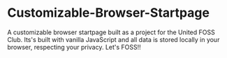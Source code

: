 # Customizable-Browser-Startpage
A customizable browser startpage built as a project for the United FOSS Club. Its's built with vanilla JavaScript and all data is stored locally in your browser, respecting your privacy. Let's FOSS!!
